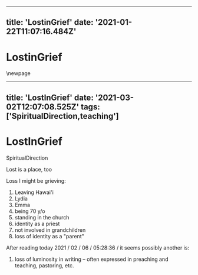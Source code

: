 
---
title: 'LostinGrief'
date: '2021-01-22T11:07:16.484Z'
---

<!-- Exported from TiddlyWiki at 19:18, 22nd October 2022 -->

# LostinGrief

\newpage

---
title: 'LostInGrief'
date: '2021-03-02T12:07:08.525Z'
tags: ['SpiritualDirection,teaching']
---

<!-- Exported from TiddlyWiki at 19:18, 22nd October 2022 -->

# LostInGrief

SpiritualDirection

Lost is a place, too

Loss I might be grieving:

1. Leaving Hawai'i
1. Lydia
1. Emma
1. being 70 y/o
1. standing in the church
1. identity as a priest
1. not involved in grandchildren
1. loss of identity as a "parent"

After reading today 2021 / 02 / 06 / 05:28:36 / it seems possibly another is:

1. loss of luminosity in writing – often expressed in preaching and teaching, pastoring, etc.
